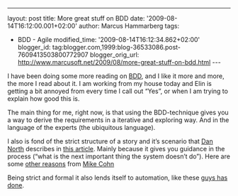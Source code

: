 ---
layout: post
title: More great stuff on BDD
date: '2009-08-14T16:12:00.001+02:00'
author: Marcus Hammarberg
tags:
  - BDD -
Agile
modified_time: '2009-08-14T16:12:34.862+02:00'
blogger_id: tag:blogger.com,1999:blog-36533086.post-7609413503800772907
blogger_orig_url: http://www.marcusoft.net/2009/08/more-great-stuff-on-bdd.html ---

I have been doing some more reading on
<a href="http://dannorth.net/introducing-bdd" target="_blank">BDD</a>,
and I like it more and more, the more I read about it. I am working from
my house today and Elin is getting a bit annoyed from every time I call
out “Yes”, or when I am trying to explain how good this is.

The main thing for me, right now, is that using the BDD-technique gives
you a way to derive the requirements in a iterative and exploring way.
And in the language of the experts (the ubiquitous language).

I also is fond of the strict structure of a story and it’s scenario that
<a href="http://dannorth.net/" target="_blank">Dan North</a> describes
in <a href="http://dannorth.net/whats-in-a-story" target="_blank">this
article</a>. Mainly because it gives you guidance in the process (“what
is the next important thing the system doesn’t do”). Here are some <a
href="http://blog.mountaingoatsoftware.com/advantages-of-the-as-a-user-i-want-user-story-template"
target="_blank">other reasons</a> from
<a href="http://blog.mountaingoatsoftware.com/" target="_blank">Mike
Cohn</a>

Being strict and formal it also lends itself to automation, like these
<a
href="http://www.lostechies.com/blogs/joe_ocampo/archive/2007/11/30/bdd-macro-and-template-usage-screencast.aspx"
target="_blank">guys has done</a>.
